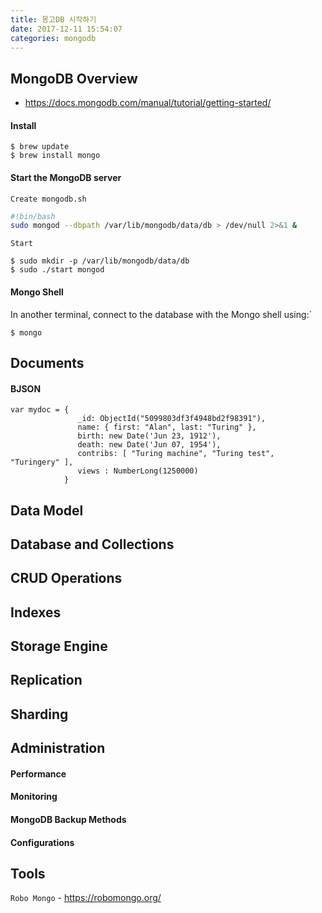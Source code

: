 ```yaml
---
title: 몽고DB 시작하기
date: 2017-12-11 15:54:07
categories: mongodb
---
```


## MongoDB Overview

- https://docs.mongodb.com/manual/tutorial/getting-started/

#### Install

```
$ brew update
$ brew install mongo
```

#### Start the MongoDB server

`Create mongodb.sh`

```bash
#!bin/bash
sudo mongod --dbpath /var/lib/mongodb/data/db > /dev/null 2>&1 &
```

`Start`

```
$ sudo mkdir -p /var/lib/mongodb/data/db
$ sudo ./start mongod
```

#### Mongo Shell

In another terminal, connect to the database with the Mongo shell using:`

```
$ mongo
```

## Documents

#### BJSON

```
var mydoc = {
               _id: ObjectId("5099803df3f4948bd2f98391"),
               name: { first: "Alan", last: "Turing" },
               birth: new Date('Jun 23, 1912'),
               death: new Date('Jun 07, 1954'),
               contribs: [ "Turing machine", "Turing test", "Turingery" ],
               views : NumberLong(1250000)
            }
```

## Data Model

## Database and Collections

## CRUD Operations

## Indexes

## Storage Engine 

## Replication

## Sharding

## Administration

#### Performance

#### Monitoring

#### MongoDB Backup Methods

#### Configurations

## Tools

`Robo Mongo` - https://robomongo.org/

